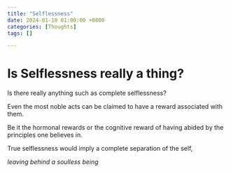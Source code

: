 ```yaml
---
title: "Selflessness"
date: 2024-01-10 01:00:00 +0800
categories: [Thoughts]
tags: []

---
```


# Is Selflessness really a thing?

Is there really anything such as complete selflessness? <br> 

Even the most noble acts can be claimed to have a reward associated with them. <br>

Be it the hormonal rewards or the cognitive reward of having abided by the principles one believes in. <br>

True selflessness would imply a complete separation of the self, <br> 

<i> leaving behind a soulless being </i>
